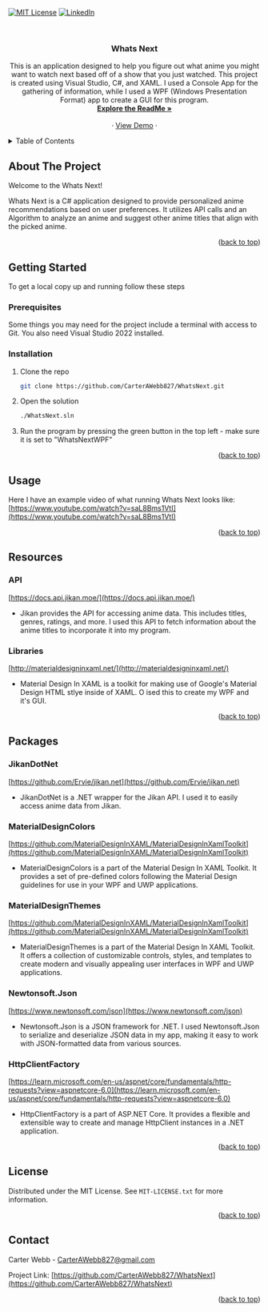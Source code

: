 <!-- Improved compatibility of back to top link: See: https://github.com/othneildrew/Best-README-Template/pull/73 -->
<a name="readme-top"></a>
<!--
*** Thanks for checking out the Best-README-Template. If you have a suggestion
*** that would make this better, please fork the repo and create a pull request
*** or simply open an issue with the tag "enhancement".
*** Don't forget to give the project a star!
*** Thanks again! Now go create something AMAZING! :D
-->



<!-- PROJECT SHIELDS -->
<!--
*** I'm using markdown "reference style" links for readability.
*** Reference links are enclosed in brackets [ ] instead of parentheses ( ).
*** See the bottom of this document for the declaration of the reference variables
*** for contributors-url, forks-url, etc. This is an optional, concise syntax you may use.
*** https://www.markdownguide.org/basic-syntax/#reference-style-links
-->
[![MIT License][license-shield]][license-url]
[![LinkedIn][linkedin-shield]][linkedin-url]



<!-- PROJECT LOGO -->
<br />
<h3 align="center">Whats Next</h3>

  <p align="center">
    This is an application designed to help you figure out what anime you might want to watch next based off of a show that you just watched. This project is created using Visual Studio, C#, and XAML. I used a Console App for the gathering of information, while I used a WPF (Windows Presentation Format) app to create a GUI for this program.
    <br />
    <a href="https://github.com/CarterAWebb827/WhatsNext"><strong>Explore the ReadMe »</strong></a>
    <br />
    <br />
    ·
    <a href="https://www.youtube.com/watch?v=saL8Bms1VtI">View Demo</a>
    ·
  </p>
</div>



<!-- TABLE OF CONTENTS -->
<details>
  <summary>Table of Contents</summary>
  <ol>
    <li>
      <a href="#about-the-project">About The Project</a>
    </li>
    <li>
      <a href="#getting-started">Getting Started</a>
      <ul>
        <li><a href="#prerequisites">Prerequisites</a></li>
        <li><a href="#installation">Installation</a></li>
      </ul>
    </li>
    <li><a href="#usage">Usage</a></li>
    <li><a href="#resources">Resources</a></li>
    <li><a href="#packages">Packages</a></li>
    <li><a href="#license">License</a></li>
    <li><a href="#contact">Contact</a></li>
  </ol>
</details>



<!-- ABOUT THE PROJECT -->
## About The Project

Welcome to the Whats Next!

Whats Next is a C# application designed to provide personalized anime recommendations based on user preferences. It utilizes API calls and an Algorithm to analyze an anime and suggest other anime titles that align with the picked anime.

<p align="right">(<a href="#readme-top">back to top</a>)</p>



<!-- GETTING STARTED -->
## Getting Started

To get a local copy up and running follow these steps

### Prerequisites
Some things you may need for the project include a terminal with access to Git. You also need Visual Studio 2022 installed.



### Installation
1. Clone the repo
   ```sh
   git clone https://github.com/CarterAWebb827/WhatsNext.git
   ```
2. Open the solution
   ```sh
   ./WhatsNext.sln
   ```
3. Run the program by pressing the green button in the top left - make sure it is set to "WhatsNextWPF"

<p align="right">(<a href="#readme-top">back to top</a>)</p>



<!-- USAGE EXAMPLES -->
## Usage

Here I have an example video of what running Whats Next looks like:
[https://www.youtube.com/watch?v=saL8Bms1VtI](https://www.youtube.com/watch?v=saL8Bms1VtI)

<p align="right">(<a href="#readme-top">back to top</a>)</p>



<!-- RESOURCES EXAMPLES -->
## Resources
### API
[https://docs.api.jikan.moe/](https://docs.api.jikan.moe/)
- Jikan provides the API for accessing anime data. This includes titles, genres, ratings, and more. I used this API to fetch information about the anime titles to incorporate it into my program.

### Libraries
[http://materialdesigninxaml.net/](http://materialdesigninxaml.net/)
- Material Design In XAML is a toolkit for making use of Google's Material Design HTML stlye inside of XAML. O ised this to create my WPF and it's GUI.

<p align="right">(<a href="#readme-top">back to top</a>)</p>



<!-- PACKAGES EXAMPLES -->
## Packages
### JikanDotNet
[https://github.com/Ervie/jikan.net](https://github.com/Ervie/jikan.net)
- JikanDotNet is a .NET wrapper for the Jikan API. I used it to easily access anime data from Jikan.

### MaterialDesignColors
[https://github.com/MaterialDesignInXAML/MaterialDesignInXamlToolkit](https://github.com/MaterialDesignInXAML/MaterialDesignInXamlToolkit) 
- MaterialDesignColors is a part of the Material Design In XAML Toolkit. It provides a set of pre-defined colors following the Material Design guidelines for use in your WPF and UWP applications.

### MaterialDesignThemes
[https://github.com/MaterialDesignInXAML/MaterialDesignInXamlToolkit](https://github.com/MaterialDesignInXAML/MaterialDesignInXamlToolkit) 
- MaterialDesignThemes is a part of the Material Design In XAML Toolkit. It offers a collection of customizable controls, styles, and templates to create modern and visually appealing user interfaces in WPF and UWP applications.

### Newtonsoft.Json
[https://www.newtonsoft.com/json](https://www.newtonsoft.com/json)
- Newtonsoft.Json is a JSON framework for .NET. I used Newtonsoft.Json to serialize and deserialize JSON data in my app, making it easy to work with JSON-formatted data from various sources.

### HttpClientFactory
[https://learn.microsoft.com/en-us/aspnet/core/fundamentals/http-requests?view=aspnetcore-6.0](https://learn.microsoft.com/en-us/aspnet/core/fundamentals/http-requests?view=aspnetcore-6.0)
- HttpClientFactory is a part of ASP.NET Core. It provides a flexible and extensible way to create and manage HttpClient instances in a .NET application.

<p align="right">(<a href="#readme-top">back to top</a>)</p>



<!-- LICENSE -->
## License

Distributed under the MIT License. See `MIT-LICENSE.txt` for more information.

<p align="right">(<a href="#readme-top">back to top</a>)</p>



<!-- CONTACT -->
## Contact

Carter Webb - CarterAWebb827@gmail.com

Project Link: [https://github.com/CarterAWebb827/WhatsNext](https://github.com/CarterAWebb827/WhatsNext)

<p align="right">(<a href="#readme-top">back to top</a>)</p>



<!-- MARKDOWN LINKS & IMAGES -->
<!-- https://www.markdownguide.org/basic-syntax/#reference-style-links -->
[license-shield]: https://img.shields.io/github/license/CarterAWebb827/WhatsNext.svg?style=for-the-badge
[license-url]: https://github.com/CarterAWebb827/WhatsNext/blob/main/MIT-LICENSE.txt
[linkedin-shield]: https://img.shields.io/badge/-LinkedIn-black.svg?style=for-the-badge&logo=linkedin&colorB=555
[linkedin-url]: https://www.linkedin.com/in/carter-webb-66b3661b4/
